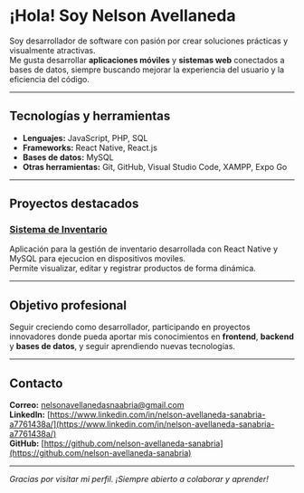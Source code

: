 # ¡Hola! Soy Nelson Avellaneda

Soy desarrollador de software con pasión por crear soluciones prácticas y visualmente atractivas.  
Me gusta desarrollar **aplicaciones móviles** y **sistemas web** conectados a bases de datos, siempre buscando mejorar la experiencia del usuario y la eficiencia del código.

---

## Tecnologías y herramientas
- **Lenguajes:** JavaScript, PHP, SQL  
- **Frameworks:** React Native, React.js  
- **Bases de datos:** MySQL  
- **Otras herramientas:** Git, GitHub, Visual Studio Code, XAMPP, Expo Go  

---

## Proyectos destacados

### [Sistema de Inventario](https://github.com/nelson-avellaneda-sanabria/proyecto-react-app)
Aplicación para la gestión de inventario desarrollada con React Native y MySQL para ejecucion en dispositivos moviles.  
Permite visualizar, editar y registrar productos de forma dinámica.

---

## Objetivo profesional
Seguir creciendo como desarrollador, participando en proyectos innovadores donde pueda aportar mis conocimientos en **frontend**, **backend** y **bases de datos**, y seguir aprendiendo nuevas tecnologías.

---

## Contacto
 **Correo:** [nelsonavellanedasnaabria@gmail.com](nelsonavellanedasanabria@gmail.com)  
 **LinkedIn:** [https://www.linkedin.com/in/nelson-avellaneda-sanabria-a7761438a/](https://www.linkedin.com/in/nelson-avellaneda-sanabria-a7761438a/)  
 **GitHub:** [https://github.com/nelson-avellaneda-sanabria](https://github.com/nelson-avellaneda-sanabria)

---

*Gracias por visitar mi perfil. ¡Siempre abierto a colaborar y aprender!*  
